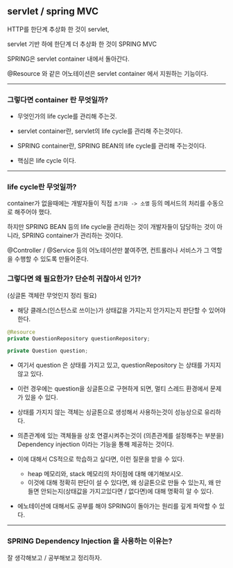 ## servlet / spring MVC

HTTP를 한단계 추상화 한 것이 servlet,

servlet 기반 하에 한단계 더 추상화 한 것이 SPRING MVC

SPRING은 servlet container 내에서 돌아간다.

@Resource 와 같은 어노테이션은 servlet container 에서 지원하는 기능이다.

---
### 그렇다면 container 란 무엇일까?

- 무엇인가의 life cycle를 관리해 주는것.
- servlet container란, servlet의 life cycle를 관리해 주는것이다.
- SPRING container란, SPRING BEAN의 life cycle를 관리해 주는것이다.

- 핵심은 life cycle 이다.

---
### life cycle란 무엇일까?

container가 없을때에는 개발자들이 직접 `초기화 -> 소멸` 등의 메서드의 처리를 수동으로 해주어야 했다.

하지만 SPRING BEAN 등의 life cycle을 관리하는 것이 개발자들이 담당하는 것이 아니라, SPRING container가 관리하는 것이다.

@Controller / @Service 등의 어노테이션만 붙여주면, 컨트롤러나 서비스가 그 역할을 수행할 수 있도록 만들어준다.

### 그렇다면 왜 필요한가? 단순히 귀찮아서 인가?

(싱글톤 객체란 무엇인지 정리 필요)

- 해당 클래스(인스턴스로 쓰이는)가 상태값을 가지는지 안가지는지 판단할 수 있어야 한다.

```java
@Resource
private QuestionRepository questionRepository;

private Question question;
```

- 여기서 question 은 상태를 가지고 있고, questionRepository 는 상태를 가지지 않고 있다.

- 이런 경우에는 question을 싱글톤으로 구현하게 되면, 멀티 스레드 환경에서 문제가 있을 수 있다.

- 상태를 가지지 않는 객체는 싱글톤으로 생성해서 사용하는것이 성능상으로 유리하다.

- 의존관계에 있는 객체들을 상호 연결시켜주는것이 (의존관계를 설정해주는 부분을) Dependency injection 이라는 기능을 통해 제공하는 것이다.

- 이에 대해서 CS적으로 학습하고 싶다면, 이런 질문을 받을 수 있다.
  - heap 메모리와, stack 메모리의 차이점에 대해 얘기해보시오.
  - 이것에 대해 정확히 판단이 설 수 있다면, 왜 싱글톤으로 만들 수 있는지, 왜 만들면 안되는지(상태값을 가지고있다면 / 없다면)에 대해 명확히 알 수 있다.

- 에노테이션에 대해서도 공부를 해야 SPRING이 돌아가는 원리를 깊게 파악할 수 있다.

---
### SPRING Dependency Injection 을 사용하는 이유는?

잘 생각해보고 / 공부해보고 정리하자.
